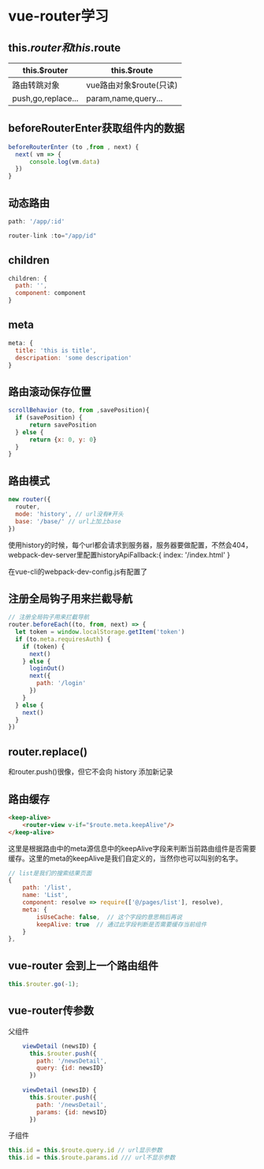 ﻿# vue-router学习

## this.$router 和 this.$route

|this.$router|this.$route|
|--|--|
|路由转跳对象|vue路由对象$route(只读)|
|push,go,replace...|param,name,query...|

## beforeRouterEnter获取组件内的数据
```js
beforeRouterEnter (to ,from , next) {
  next( vm => {
      console.log(vm.data)
  })
}
```
## 动态路由
```js
path: '/app/:id'

router-link :to="/app/id"
```
## children
```js
children: {
  path: '',
  component: component
}
```
##  meta
```js
meta: {
  title: 'this is title',
  descripation: 'some descripation'
}
```
## 路由滚动保存位置
```js
scrollBehavior (to, from ,savePosition){
  if (savePosition) {
      return savePosition
  } else {
      return {x: 0, y: 0}
  }
}
```
## 路由模式
```js
new router({
  router,
  mode: 'history', // url没有#开头
  base: '/base/' // url上加上base
})
```

使用history的时候，每个url都会请求到服务器，服务器要做配置，不然会404，
webpack-dev-server里配置historyApiFallback:{
  index: '/index.html'
}

在vue-cli的webpack-dev-config.js有配置了

## 注册全局钩子用来拦截导航
```js
// 注册全局钩子用来拦截导航
router.beforeEach((to, from, next) => {
  let token = window.localStorage.getItem('token')
  if (to.meta.requiresAuth) {
    if (token) {
      next()
    } else {
      loginOut()
      next({
        path: '/login'
      })
    }
  } else {
    next()
  }
})
```


## router.replace()
和router.push()很像，但它不会向 history 添加新记录

## 路由缓存

```html
<keep-alive>      
    <router-view v-if="$route.meta.keepAlive"/>    
</keep-alive>
```
这里是根据路由中的meta源信息中的keepAlive字段来判断当前路由组件是否需要缓存。这里的meta的keepAlive是我们自定义的，当然你也可以叫别的名字。
```js
// list是我们的搜索结果页面
{      
    path: '/list',  
    name: 'List',      
    component: resolve => require(['@/pages/list'], resolve),    
    meta: {        
        isUseCache: false,  // 这个字段的意思稍后再说      
        keepAlive: true  // 通过此字段判断是否需要缓存当前组件  
    }    
},
```

## vue-router 会到上一个路由组件
```js
this.$router.go(-1);
```

## vue-router传参数
父组件
```js
    viewDetail (newsID) {
      this.$router.push({
        path: '/newsDetail',
        query: {id: newsID}
      })
      
    viewDetail (newsID) {
      this.$router.push({
        path: '/newsDetail',
        params: {id: newsID}
      })
```

子组件
```js
this.id = this.$route.query.id // url显示参数
this.id = this.$route.params.id /// url不显示参数
```



